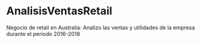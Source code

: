 # AnalisisVentasRetail

Negocio de retail en Australia: Analizo las ventas y utilidades de la empresa durante el periodo 2016-2018 
